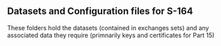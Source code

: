 ## Datasets and Configuration files for S-164

These folders hold the datasets (contained in exchanges sets) and any associated data they require (primnarily keys and certificates for Part 15)

